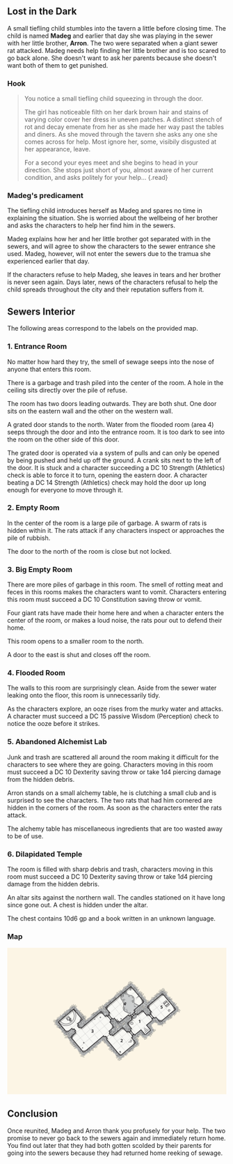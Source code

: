 ## Lost in the Dark
A small tiefling child stumbles into the tavern a little before closing time. The child is named **Madeg** and earlier that day she was playing in the sewer with her little brother, **Arron**. The two were separated when a giant sewer rat attacked. Madeg needs help finding her little brother and is too scared to go back alone. She doesn't want to ask her parents because she doesn't want both of them to get punished.

### Hook
>You notice a small tiefling child squeezing in through the door.
>
>The girl has noticeable filth on her dark brown hair and stains of varying color cover her dress in uneven patches. A distinct stench of rot and decay emenate from her as she made her way past the tables and diners. As she moved through the tavern she asks any one she comes across for help. Most ignore her, some, visibily disgusted at her appearance, leave.
>
>For a second your eyes meet and she begins to head in your direction. She stops just short of you, almost aware of her current condition, and asks politely for your help...
{.read}

### Madeg's predicament
The tiefling child introduces herself as Madeg and spares no time in explaining the situation. She is worried about the wellbeing of her brother and asks the characters to help her find him in the sewers.

Madeg explains how her and her little brother got separated with in the sewers, and will agree to show the characters to the sewer entrance she used. Madeg, however, will not enter the sewers due to the tramua she experienced earlier that day.

If the characters refuse to help Madeg, she leaves in tears and her brother is never seen again. Days later, news of the characters refusal to help the child spreads throughout the city and their reputation suffers from it.

## Sewers Interior
The following areas correspond to the labels on the provided map.

### 1. Entrance Room
No matter how hard they try, the smell of sewage seeps into the nose of anyone that enters this room.

There is a garbage and trash piled into the center of the room. A hole in the ceiling sits directly over the pile of refuse.

The room has two doors leading outwards. They are both shut. One door sits on the eastern wall and the other on the western wall.

A grated door stands to the north. Water from the flooded room (area 4) seeps through the door and into the entrance room. It is too dark to see into the room on the other side of this door.

The grated door is operated via a system of pulls and can only be opened by being pushed and held up off the ground. A crank sits next to the left of the door. It is stuck and a character succeeding a DC 10 Strength (Athletics) check is able to force it to turn, opening the eastern door. A character beating a DC 14 Strength (Athletics) check may hold the door up long enough for everyone to move through it.

### 2. Empty Room
In the center of the room is a large pile of garbage. A swarm of rats is hidden within it. The rats attack if any characters inspect or approaches the pile of rubbish.

The door to the north of the room is close but not locked.

### 3. Big Empty Room
There are more piles of garbage in this room. The smell of rotting meat and feces in this rooms makes the characters want to vomit. Characters entering this room must succeed a DC 10 Constitution saving throw or vomit.

Four giant rats have made their home here and when a character enters the center of the room, or makes a loud noise, the rats pour out to defend their home.

This room opens to a smaller room to the north.

A door to the east is shut and closes off the room.

### 4. Flooded Room
The walls to this room are surprisingly clean. Aside from the sewer water leaking onto the floor, this room is unnecessarily tidy.

As the characters explore, an ooze rises from the murky water and attacks. A character must succeed a DC 15 passive Wisdom (Perception) check to notice the ooze before it strikes.

### 5. Abandoned Alchemist Lab
Junk and trash are scattered all around the room making it difficult for the characters to see where they are going. Characters moving in this room must succeed a DC 10 Dexterity saving throw or take 1d4 piercing damage from the hidden debris.

Arron stands on a small alchemy table, he is clutching a small club and is surprised to see the characters. The two rats that had him cornered are hidden in the corners of the room. As soon as the characters enter the rats attack.

The alchemy table has miscellaneous ingredients that are too wasted away to be of use.

### 6. Dilapidated Temple
The room is filled with sharp debris and trash, characters moving in this room must succeed a DC 10 Dexterity saving throw or take 1d4 piercing damage from the hidden debris.

An altar sits against the northern wall. The candles stationed on it have long since gone out. A chest is hidden under the altar.

The chest contains 10d6 gp and a book written in an unknown language.

### Map
![Lost in the Dark Map](../references/map-lost-in-the-dark.svg)

## Conclusion
Once reunited, Madeg and Arron thank you profusely for your help. The two promise to never go back to the sewers again and immediately return home. You find out later that they had both gotten scolded by their parents for going into the sewers because they had returned home reeking of sewage.